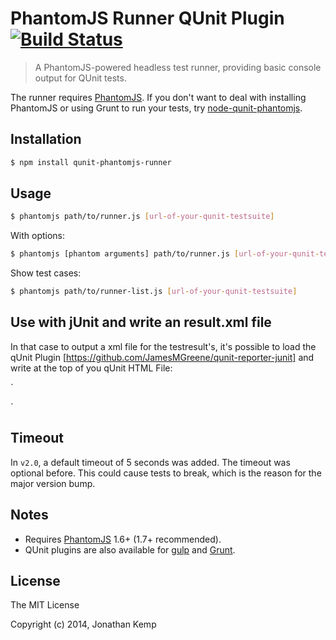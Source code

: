 # PhantomJS Runner QUnit Plugin [![Build Status](https://travis-ci.org/jonkemp/qunit-phantomjs-runner.png?branch=master)](https://travis-ci.org/jonkemp/qunit-phantomjs-runner)

> A PhantomJS-powered headless test runner, providing basic console output for QUnit tests.

The runner requires [PhantomJS](http://phantomjs.org/). If you don't want to deal with installing PhantomJS or using Grunt to run your tests, try [node-qunit-phantomjs](https://github.com/jonkemp/node-qunit-phantomjs).

## Installation
```bash
$ npm install qunit-phantomjs-runner
```

## Usage
```bash
$ phantomjs path/to/runner.js [url-of-your-qunit-testsuite]
```

With options:

```bash
$ phantomjs [phantom arguments] path/to/runner.js [url-of-your-qunit-testsuite] [timeout-in-seconds]
```

Show test cases:

```bash
$ phantomjs path/to/runner-list.js [url-of-your-qunit-testsuite]
```
## Use with jUnit and write an result.xml file
In that case to output a xml file for the testresult's, it's possible to load the qUnit Plugin [https://github.com/JamesMGreene/qunit-reporter-junit] and write at the top of you qUnit HTML File:

`
<script>
    if (typeof window.callPhantom === 'function') {
        window.callPhantom({jUnitReportFile: 'test1.xml'});
    }
</script>
`

## Timeout
In `v2.0`, a default timeout of 5 seconds was added. The timeout was optional before. This could cause tests to break, which is the reason for the major version bump.

## Notes
 - Requires [PhantomJS](http://phantomjs.org/) 1.6+ (1.7+ recommended).
 - QUnit plugins are also available for [gulp](https://github.com/jonkemp/gulp-qunit) and [Grunt](https://github.com/gruntjs/grunt-contrib-qunit).

## License 

The MIT License

Copyright (c) 2014, Jonathan Kemp
